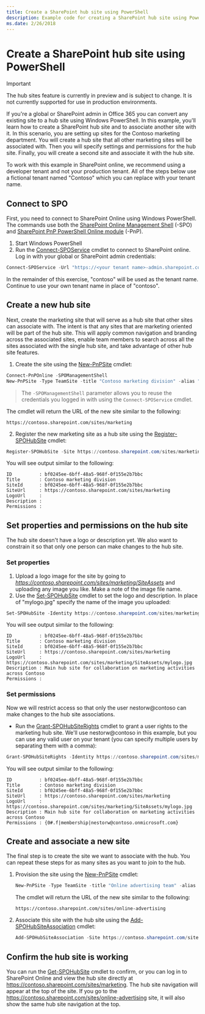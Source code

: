 ```yaml
---
title: Create a SharePoint hub site using PowerShell
description: Example code for creating a SharePoint hub site using PowerShell.
ms.date: 2/26/2018
---
```


# Create a SharePoint hub site using PowerShell

> [!IMPORTANT]
> The hub sites feature is currently in preview and is subject to change. It is not currently supported for use in production environments.

If you're a global or SharePoint admin in Office 365 you can convert any existing site to a hub site using Windows PowerShell. In this example, you'll learn how to create a SharePoint hub site and to associate another site with it. In this scenario, you are setting up sites for the Contoso marketing department. You will create a hub site that all other marketing sites will be associated with. Then you will specify settings and permissions for the hub site. Finally, you will create a second site and associate it with the hub site. 

To work with this example in SharePoint online, we recommend using a developer tenant and not your production tenant. All of the steps below use a fictional tenant named "Contoso" which you can replace with your tenant name.

## Connect to SPO

First, you need to connect to SharePoint Online using Windows PowerShell. The commands use both the [SharePoint Online Management Shell](https://www.microsoft.com/en-us/download/details.aspx?id=35588) (-SPO) and [SharePoint PnP PowerShell Online module](https://www.powershellgallery.com/packages/SharePointPnPPowerShellOnline) (-PnP).

1. Start Windows PowerShell
2. Run the [Connect-SPOService](https://docs.microsoft.com/en-us/powershell/module/sharepoint-pnp/connect-sposervice) cmdlet to connect to SharePoint online. Log in with your global or SharePoint admin credentials:

```PowerShell
Connect-SPOService -Url "https://<your tenant name>-admin.sharepoint.com"
```

In the remainder of this exercise, "contoso" will be used as the tenant name. Continue to use your own tenant name in place of "contoso".

## Create a new hub site

Next, create the marketing site that will serve as a hub site that other sites can associate with. The intent is that any sites that are marketing oriented will be part of the hub site. This will apply common navigation and branding across the associated sites, enable team members to search across all the sites associated with the single hub site, and take advantage of other hub site features.

1. Create the site using the [New-PnPSite](https://docs.microsoft.com/en-us/powershell/module/sharepoint-pnp/new-pnpsite) cmdlet:

```PowerShell
Connect-PnPOnline -SPOManagementShell
New-PnPSite -Type TeamSite -title "Contoso marketing division" -alias "marketing" -Description "Main site for collaboration for marketing teams at Contoso"
```

>The `-SPOManagementShell` parameter allows you to reuse the credentials you logged in with using the `Connect-SPOService` cmdlet.

The cmdlet will return the URL of the new site similar to the following:

```
https://contoso.sharepoint.com/sites/marketing
```

2. Register the new marketing site as a hub site using the [Register-SPOHubSite](https://docs.microsoft.com/en-us/powershell/module/sharepoint-online/register-spohubsite.md) cmdlet:

```PowerShell
Register-SPOHubSite -Site https://contoso.sharepoint.com/sites/marketing
```

You will see output similar to the following:

```
ID          : bf0245ee-6bff-48a5-968f-0f155e2b7bbc
Title       : Contoso marketing division
SiteId      : bf0245ee-6bff-48a5-968f-0f155e2b7bbc
SiteUrl     : https://contoso.sharepoint.com/sites/marketing
LogoUrl     :
Description :
Permissions :
```

## Set properties and permissions on the hub site

The hub site doesn't have a logo or description yet. We also want to constrain it so that only one person can make changes to the hub site.

### Set properties

1. Upload a logo image for the site by going to _https://contoso.sharepoint.com/sites/marketing/SiteAssets_ and uploading any image you like. Make a note of the image file name.
2. Use the [Set-SPOHubSite](https://docs.microsoft.com/en-us/powershell/module/sharepoint-online/set-spohubsite) cmdlet to set the logo and description. In place of "mylogo.jpg" specify the name of the image you uploaded:

```PowerShell
Set-SPOHubSite -Identity https://contoso.sharepoint.com/sites/marketing -LogoUrl https://contoso.sharepoint.com/marketing/SiteAssets/mylogo.jpg -Description "Main hub site for collaboration on marketing activities across Contoso"
```

You will see output similar to the following:

```
ID          : bf0245ee-6bff-48a5-968f-0f155e2b7bbc
Title       : Contoso marketing division
SiteId      : bf0245ee-6bff-48a5-968f-0f155e2b7bbc
SiteUrl     : https://contoso.sharepoint.com/sites/marketing
LogoUrl     : https://contoso.sharepoint.com/sites/marketing/SiteAssets/mylogo.jpg
Description : Main hub site for collaboration on marketing activities across Contoso
Permissions :
```

### Set permissions

Now we will restrict access so that only the user nestorw@contoso can make changes to the hub site associations.

- Run the [Grant-SPOHubSiteRights](https://docs.microsoft.com/en-us/powershell/module/sharepoint-online/grant-spohubsiterights) cmdlet to grant a user rights to the marketing hub site. We'll use nestorw@contoso in this example, but you can use any valid user on your tenant (you can specify multiple users by separating them with a comma):

```PowerShell
Grant-SPOHubSiteRights -Identity https://contoso.sharepoint.com/sites/marketing -Principals "nestorw@contoso" -Rights Join
```

You will see output similar to the following:

```
ID          : bf0245ee-6bff-48a5-968f-0f155e2b7bbc
Title       : Contoso marketing division
SiteId      : bf0245ee-6bff-48a5-968f-0f155e2b7bbc
SiteUrl     : https://contoso.sharepoint.com/sites/marketing
LogoUrl     : https://contoso.sharepoint.com/sites/marketing/SiteAssets/mylogo.jpg
Description : Main hub site for collaboration on marketing activities across Contoso
Permissions : {0#.f|membership|nestorw@contoso.onmicrosoft.com}
```

## Create and associate a new site

The final step is to create the site we want to associate with the hub. You can repeat these steps for as many sites as you want to join to the hub.

1. Provision the site using the [New-PnPSite](https://docs.microsoft.com/en-us/powershell/module/sharepoint-pnp/new-pnpsite) cmdlet:
    
    ```PowerShell
    New-PnPSite -Type TeamSite -title "Online advertising team" -alias "online-advertising" -Description "For collaboration on online advertising resources"
    ```
    
    The cmdlet will return the URL of the new site similar to the following:
    
    ```
    https://contoso.sharepoint.com/sites/online-advertising
    ```
    
2. Associate this site with the hub site using the [Add-SPOHubSiteAssociation](https://docs.microsoft.com/en-us/powershell/module/sharepoint-online/add-spohubsiteassociation) cmdlet:
    
    ```PowerShell
    Add-SPOHubSiteAssociation -Site https://contoso.sharepoint.com/sites/online-advertising -HubSite https://contoso.sharepoint.com/sites/marketing 
    ```

## Confirm the hub site is working

You can run the [Get-SPOHubSite](https://docs.microsoft.com/en-us/powershell/module/sharepoint-online/get-spohubsite) cmdlet to confirm, or you can log in to SharePoint Online and view the hub site directly at https://contoso.sharepoint.com/sites/marketing. The hub site navigation will appear at the top of the site. If you go to the https://contoso.sharepoint.com/sites/online-advertising site, it will also show the same hub site navigation at the top.
